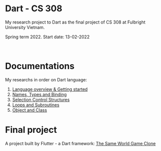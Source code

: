 # Dart - CS 308
My research project to Dart as the final project of CS 308 at Fulbright University Vietnam.

Spring term 2022. Start date: 13-02-2022

<br />

# Documentations

My researchs in order on Dart language:
1. [Language overview & Getting started](https://github.com/tnlong311/dart-cs308/blob/main/documents/1_overview.md)
2. [Names, Types and Binding](https://github.com/tnlong311/dart-cs308/blob/main/documents/2_names_n_types.md)
3. [Selection Control Structures](https://github.com/tnlong311/dart-cs308/blob/main/documents/3_selection_controls.md)
4. [Loops and Subroutines](https://github.com/tnlong311/dart-cs308/blob/main/documents/4_loops_subroutine.md)
5. [Object and Class](https://github.com/tnlong311/dart-cs308/blob/main/documents/5_object_class.md)


# Final project
A project built by Flutter - a Dart framework:
[The Same World Game Clone](https://github.com/tnlong311/dart-cs308/tree/main/the_same_world_clone)